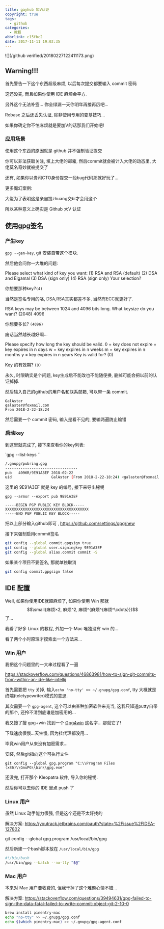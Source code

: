 ```yaml
---
title: gayhub 加V认证
copyright: true
tags:
  - github
categories:
  - 教程
abbrlink: c15fbc2
date: 2017-11-11 19:02:35
---
```


![](/github verified/20180227122411173.png)

## Warning!!!

首先警告一下这个东西超级麻烦, 以后每次提交都要输入 commit 密码

这还没完, 而且如果你使用 IDE 麻烦会平方.

另外这个无法补签... 你全绿漏一天你明年再接再厉吧...

Rebase 之后还丢失认证, 除非使用专用的变基技巧...

如果你确定你不怕麻烦就是要加V的话那我们开始吧!

### 应用场景

使用这个东西的原因就是 github 并不强制验证提交

你可以非法获取关注, 填上大佬的邮箱, 然后commit就会被计入大佬的动态里, 大佬莫名奇妙就被提交了

还有, 如果你以贵司CTO身份提交一段bug代码那就好玩了...

更多魔幻案例: 

大佬为了表明这是亲自提zhuang交bi才会用这个

所以某种意义上确实是 Github 大V 认证 

<!--more-->

## 使用gpg签名

### 产生key

`gpg --gen-key`, git 安装自带这个模块.

然后他会问你一大堆的问题:

Please select what kind of key you want:
   (1) RSA and RSA (default)
   (2) DSA and Elgamal
   (3) DSA (sign only)
   (4) RSA (sign only)
Your selection?

你想要那种key?`(4)`
 
当然是签名专用的咯, DSA,RSA其实都差不多, 当然有ECC就更好了.

RSA keys may be between 1024 and 4096 bits long.
What keysize do you want? (2048) 4096

你想要多长? `(4096)`

废话当然越长越好啊...

Please specify how long the key should be valid.
         0 = key does not expire
      <n>  = key expires in n days
      <n>w = key expires in n weeks
      <n>m = key expires in n months
      <n>y = key expires in n years
Key is valid for? (0)

Key 的有效期? `(0)`

永久, 时限确实是个问题, key生成后不能改也不能随便换, 删掉可能会把以前的认证掉掉.

然后输入自己的github的用户名和联系邮箱, 可以带一条 commit.

```
GalAster
galaster@foxmail.com
From 2018-2-22-18:24
```

然后需要一个 commit 密码, 输入是看不见的, 要输两遍防止输错

### 启动key

到这里就完成了, 接下来查看你的key列表:

`gpg --list-keys ``

```sh
/.gnupg/pubring.gpg
---------------------------------
pub   4096R/9E91A3EF 2018-02-22
uid                  GalAster (From 2018-2-22-18:24) <galaster@foxmail.com>
```

这里的 9E91A3EF 就是 key 的编号, 接下来导出秘钥

`gpg --armor --export pub 9E91A3EF`

```
-----BEGIN PGP PUBLIC KEY BLOCK-----
XXXXXXXXXXXXXXXXXXXXXXXXXXXXXXXXXXXXXX
-----END PGP PUBLIC KEY BLOCK-----
```

把以上部分输入github即可 , https://github.com/settings/gpg/new

接下来强制启用commit签名

```sh
git config --global commit.gpgsign true
git config --global user.signingkey 9E91A3EF
git config --global alias.commit commit -S
```

如果某个项目不要签名, 那就单独取消

```sh
git config commit.gpgsign false
```

## IDE 配置

Well, 如果你使用IDE就超麻烦了, 如果你使用 Win 那就 $$\small{麻烦×2, 麻烦^2, 麻烦^{麻烦^{麻烦^\cdots}}}$$ 了...

我看了好多 Linux 的教程, 外加一个 Mac 唯独没有 win 的...

看了两个小时原理才摸索出一个方法来...

### Win 用户

我把这个问题里的一大串过程看了一遍

https://stackoverflow.com/questions/46863981/how-to-sign-git-commits-from-within-an-ide-like-intellij

首先需要把 `tty` 关掉, 输入`echo 'no-tty' >> ~/.gnupg/gpg.conf`, tty 大概就是终端(teletypewriter)模式的意思.

其次需要一个 `gpg-agent`, 这个可以由某种加密软件来充当, 这我只知道putty自带的那个, 还拎不清到底谁是加密用的... 

我又搜了搜 gpg+win 找到一个 [Gpg4win](https://gpg4win.org/get-gpg4win.html) 这名字... 那就它了!

下载速度很慢...天生慢, 因为挂代理都没用...

毕竟win用户从来没有加密需求...

安装, 然后git指向这个可执行文件

```
git config --global gpg.program "C:\\Program Files (x86)\\GnuPG\\bin\\gpg.exe"
```

还没完, 打开那个 Kleopatra 软件, 导入你的秘钥.

然后你可以去你的 IDE 里点 push 了


### Linux 用户

虽然 Linux 动手能力很强, 但是这个还是不太好找的

解决方案: https://youtrack.jetbrains.com/oauth?state=%2Fissue%2FIDEA-127802

git config --global gpg.program /usr/local/bin/gpg

然后新建一个bash脚本放在 `/usr/local/bin/gpg`

```sh
#!/bin/bash
/usr/bin/gpg --batch --no-tty "$@"
```

### Mac 用户

本来对 Mac 用户要收费的, 但我干掉了这个难题心情不错...

解决方案: https://stackoverflow.com/questions/39494631/gpg-failed-to-sign-the-data-fatal-failed-to-write-commit-object-git-2-10-0

```sh
brew install pinentry-mac
echo "no-tty" >> ~/.gnupg/gpg.conf
echo $(which pinentry-mac) >> ~/.gnupg/gpg-agent.conf
```